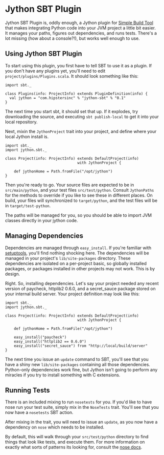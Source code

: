 Jython SBT Plugin
=================
Jython SBT Plugin is, oddly enough, a Jython plugin for [Simple Build
Tool](http://code.google.com/p/simple-build-tool/) that makes integrating Python
code into your JVM project a little bit easier. It manages your paths, figures
out dependencies, and runs tests. There's a lot missing (how about a console?!),
but works well enough to use.

Using Jython SBT Plugin
-----------------------
To start using this plugin, you first have to tell SBT to use it as a plugin. If
you don't have any plugins yet, you'll need to edit
`project/plugins/Plugins.scala`. It should look something like this:

    import sbt._

    class Plugins(info: ProjectInfo) extends PluginDefinition(info) {
      val jython = "com.hipstersinc" % "jython-sbt" % "0.1"
    }

The next time you start sbt, it should set that up. If it explodes, try
downloading the source, and executing `sbt publish-local` to get it into your
local repository.

Next, mixin the `JythonProject` trait into your project, and define where your
local Jython install is.

    import sbt._
    import jython.sbt._

    class Project(info: ProjectInfo) extends DefaultProject(info)
                                     with JythonProject {

        def jythonHome = Path.fromFile("/opt/jython")
    }

Then you're ready to go. Your source files are expected to be in
`src/main/python`, and your test files `src/test/python`.  Consult `JythonPaths`
for the methods to override if you like to see these in different places. On
build, your files will synchronized to `target/python`, and the test files will
be in `target/test-python`.

The paths will be managed for you, so you should be able to import JVM classes
directly in your jython code.

Managing Dependencies
---------------------
Dependencies are managed through `easy_install`. If you're familiar with
[setuptools](http://pypi.python.org/pypi/setuptools), you'll find nothing
shocking here. The dependencies will be managed in your project's
`lib/site-packages` directory. These dependencies are isolated on a per-project
basic, so globally installed packages, or packages installed in other projects
may not work. This is by design.

Right. So, installing dependencies. Let's say your project needed any recent
version of paycheck, httplib2 0.6.0, and a secret_sauce package stored on your
internal build server. Your project definition may look like this:

    import sbt._
    import jython.sbt._

    class Project(info: ProjectInfo) extends DefaultProject(info)
                                     with JythonProject {

        def jythonHome = Path.fromFile("/opt/jython")

        easy_install("paycheck")
        easy_install("httplib2 == 0.6.0")
        easy_install("secret_sauce") from "http://local/build/server"
    }

The next time you issue an `update` command to SBT, you'll see that you have a
shiny new `lib/site-packages` containing all those dependencies. Python-only
dependencies work fine, but Jython isn't going to perform any miracles if you
try to install something with C extensions.

Running Tests
-------------
There is an included mixing to run `nosetests` for you. If you'd like to have
nose run your test suite, simply mix in the `NoseTests` trait. You'll see that
you now have a `nosetests` SBT action.

After mixing in the trait, you will need to issue an `update`, as you now have a
dependency on `nose` which needs to be installed.

By default, this will walk through your `src/test/python` directory to find
things that look like tests, and execute them. For more information on exactly
what sorts of patterns its looking for, consult the [nose
docs](http://somethingaboutorange.com/mrl/projects/nose/0.11.1/).
